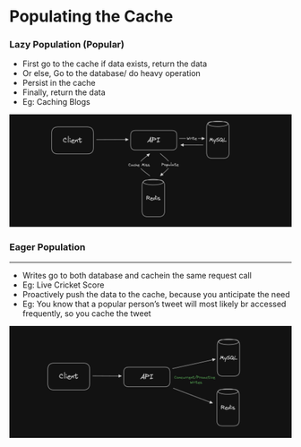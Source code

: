 # Populating the Cache

### Lazy Population (Popular)

- First go to the cache if data exists, return the data
- Or else, Go to the database/ do heavy operation
- Persist in the cache
- Finally, return the data
- Eg: Caching Blogs

![Demonstration of Lazy Population](../../Images/Caching/lazy-population.png)

### Eager Population

---

- Writes go to both database and cachein the same request call
- Eg: Live Cricket Score
- Proactively push the data to the cache, because you anticipate the need
- Eg: You know that a popular person’s tweet will most likely br accessed frequently, so you cache the tweet

![Demonstration of Eager Population](../../Images/Caching/eager-population.png)
